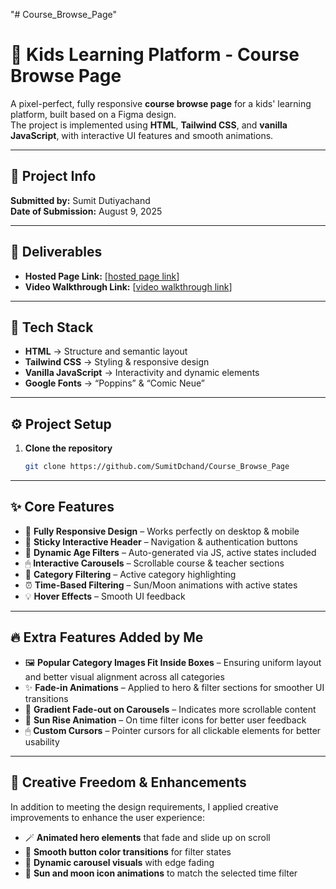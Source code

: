 "# Course_Browse_Page" 
# 🌟 Kids Learning Platform - Course Browse Page

A pixel-perfect, fully responsive **course browse page** for a kids' learning platform, built based on a Figma design.  
The project is implemented using **HTML**, **Tailwind CSS**, and **vanilla JavaScript**, with interactive UI features and smooth animations.

---

## 📅 Project Info
**Submitted by:** Sumit Dutiyachand  
**Date of Submission:** August 9, 2025  

---

## 🔗 Deliverables
- **Hosted Page Link:** [[hosted page link](https://course-browse-page.vercel.app/)]  
- **Video Walkthrough Link:** [[video walkthrough link](https://drive.google.com/drive/folders/1lXq0sZhdF72NnAO5U6l6MGuq9FnOvMCE)]  

---

## 🚀 Tech Stack
- **HTML** → Structure and semantic layout  
- **Tailwind CSS** → Styling & responsive design  
- **Vanilla JavaScript** → Interactivity and dynamic elements  
- **Google Fonts** → “Poppins” & “Comic Neue”  

---

## ⚙️ Project Setup

1. **Clone the repository**
   ```bash
   git clone https://github.com/SumitDchand/Course_Browse_Page
---
## ✨ Core Features

- 📱 **Fully Responsive Design** – Works perfectly on desktop & mobile  
- 📌 **Sticky Interactive Header** – Navigation & authentication buttons  
- 🎯 **Dynamic Age Filters** – Auto-generated via JS, active states included  
- 🖱 **Interactive Carousels** – Scrollable course & teacher sections  
- 📂 **Category Filtering** – Active category highlighting  
- ⏰ **Time-Based Filtering** – Sun/Moon animations with active states  
- 💡 **Hover Effects** – Smooth UI feedback  

---

## 🔥 Extra Features Added by Me

- 🖼 **Popular Category Images Fit Inside Boxes** – Ensuring uniform layout and better visual alignment across all categories  
- ✨ **Fade-in Animations** – Applied to hero & filter sections for smoother UI transitions  
- 🎨 **Gradient Fade-out on Carousels** – Indicates more scrollable content  
- 🌅 **Sun Rise Animation** – On time filter icons for better user feedback  
- 🖱 **Custom Cursors** – Pointer cursors for all clickable elements for better usability  

---

## 🎨 Creative Freedom & Enhancements

In addition to meeting the design requirements, I applied creative improvements to enhance the user experience:

- 🪄 **Animated hero elements** that fade and slide up on scroll  
- 🎯 **Smooth button color transitions** for filter states  
- 🌌 **Dynamic carousel visuals** with edge fading  
- 🌙 **Sun and moon icon animations** to match the selected time filter  
   
